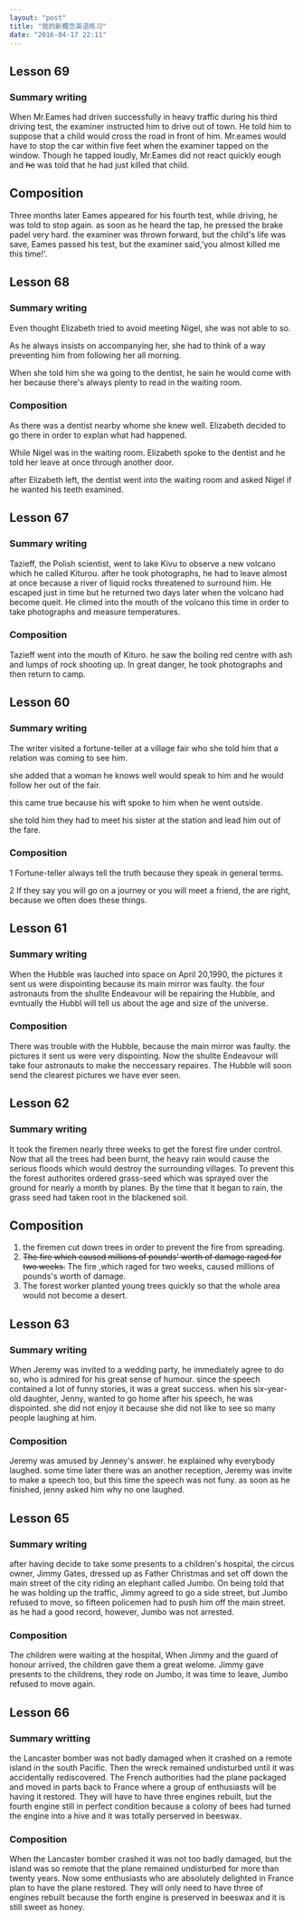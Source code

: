```yaml
---
layout: "post"
title: "我的新概念英语练习"
date: "2016-04-17 22:11"
---
```


## Lesson 69
### Summary writing
When Mr.Eames had driven successfully in heavy traffic during his third driving test, the examiner instructed him to drive out of town.
He told him to suppose that a child would cross the road in front of him.
Mr.eames would have to stop the car within five feet when the examiner tapped on the window.
Though he tapped loudly, Mr.Eames did not react quickly eough and ~~he~~ was told that he had just killed that child.

## Composition
Three months later Eames appeared for his fourth test, while driving, he was told to stop again. as soon as he heard the tap, he pressed the brake padel very hard. the examiner was thrown forward, but the child's life was save, Eames passed his test, but the examiner said,'you almost killed me this time!'.

## Lesson 68
### Summary writing

Even thought Elizabeth tried to avoid meeting Nigel, she was not able to so.

As he always insists on accompanying her, she had to think of a way preventing him from following her all morning.

When she told him she wa going to the dentist, he sain he would come with her because there's always plenty to read in the waiting room.

### Composition
As there was a dentist nearby whome she knew well. Elizabeth decided to go there in order to explan what had happened.

While Nigel was in the waiting room. Elizabeth spoke to the dentist and he told her leave at once through another door.

after Elizabeth left, the dentist went into  the waiting room and asked Nigel if he wanted his teeth examined.

## Lesson 67

### Summary writing
Tazieff, the Polish scientist, went to lake Kivu to observe a new volcano which he called Kiturou.
after he took photographs, he had to leave almost at once because a river of liquid rocks threatened to surround him.
He escaped just in time but he returned two days later when the volcano had become queit.
He climed into the mouth of the volcano this time in order to take photographs and measure temperatures.

### Composition
Tazieff went into the mouth of Kituro.
he saw the boiling red centre with ash and lumps of rock shooting up.
In great danger, he took photographs and then return to camp.

## Lesson 60

### Summary writing

The writer visited a fortune-teller at a village fair who she told him that a relation was coming to see him.

she added that a woman he knows well would speak to him and he would follow her out of the fair.

this came true because his wift spoke to him when he went outside.

she told him they had to meet his sister at the station and lead him out of the fare.

### Composition
1 Fortune-teller always tell the truth because they speak in general terms.

2 If they say you will go on a journey or you will meet a friend, the are right, because we often does these things.

## Lesson 61

### Summary writing
When the Hubble was lauched into space on April 20,1990, the pictures it sent us were dispointing because its main mirror was faulty.
the four astronauts from the shullte Endeavour will be repairing the Hubble, and evntually the Hubbl will tell us about the age and size of the universe.

### Composition
There was trouble with the Hubble, because the main mirror was faulty. the pictures it sent us were very dispointing. Now the shullte Endeavour will take four astronauts to make the neccessary repaires. The Hubble will soon send the clearest pictures we have ever seen.

## Lesson 62
### Summary writing
It took the firemen nearly three weeks to get the forest fire under control. Now that all the trees had been burnt, the heavy rain would cause the serious floods which would destroy the surrounding villages. To prevent this the forest authorites ordered grass-seed which was sprayed over the ground for nearly a month by planes. By the time that it began to rain, the grass seed had taken root in the blackened soil.

## Composition

1. the firemen cut down trees in order to prevent the fire from spreading.
2. ~~The fire which caused millions of pounds' worth of damage raged for two weeks.~~
The fire ,which raged for two weeks, caused millions of pounds's worth of damage.
3. The forest worker planted young trees quickly so that the whole area would not become a desert.

## Lesson 63

### Summary writing
When Jeremy was invited to a wedding party, he immediately agree to do so, who is admired for his great sense of humour. since the speech contained a lot of funny stories, it was a great success. when his six-year-old daughter, Jenny, wanted to go home after his speech, he was dispointed. she did not enjoy it because she did not like to see so many people laughing at him.

### Composition
Jeremy was amused by Jenney's answer. he explained why everybody laughed. some time later there was an another reception, Jeremy was invite to make a speech too, but this time the speech was not funy. as soon as he finished, jenny asked him why no one laughed.

## Lesson 65

### Summary writing
after having decide to take some presents to a children's hospital, the circus owner, Jimmy Gates, dressed up as Father Christmas and set off down the main street of the city riding an elephant called Jumbo.
On being told that he was holding up the traffic, Jimmy agreed to go a side street, but Jumbo refused to move, so fifteen policemen had to push him off the main street.
as he had a good record, however, Jumbo was not arrested.

### Composition
The children were waiting at the hospital, When Jimmy and the guard of honour arrived, the children gave them  a great welome. Jimmy gave presents to the childrens, they rode on Jumbo, it was time to leave, Jumbo refused to move again.

## Lesson 66
### Summary writting
the Lancaster bomber was not badly damaged when it crashed on a remote island in the south Pacific.
Then the wreck remained undisturbed until it was accidentally rediscovered.
The French authorities had the plane packaged and moved in parts back to France where a group of enthusiasts will be having it restored.
They will have to have three engines rebuilt, but the fourth engine still in perfect condition because a colony of bees had turned the engine into a hive and it was totally perserved in beeswax.

### Composition
When the Lancaster bomber crashed it was not too badly damaged, but the island was so remote that the plane remained undisturbed for more than twenty years.
Now some enthusiasts who are absolutely delighted in France plan to have the plane restored.
They will only need to have three of engines rebuilt because the forth engine is preserved in beeswax and it is still sweet as honey.
